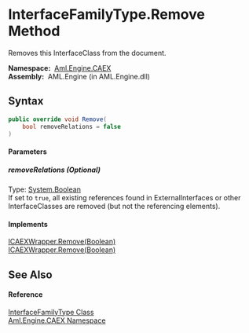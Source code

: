 InterfaceFamilyType.Remove Method
=================================
Removes this InterfaceClass from the document.

  **Namespace:**  [Aml.Engine.CAEX][1]  
  **Assembly:**  AML.Engine (in AML.Engine.dll)

Syntax
------

```csharp
public override void Remove(
	bool removeRelations = false
)
```

#### Parameters

##### *removeRelations* (Optional)
Type: [System.Boolean][2]  
If set to `true`, all existing references found in ExternalInterfaces or other InterfaceClasses are removed (but not the referencing elements).

#### Implements
[ICAEXWrapper.Remove(Boolean)][3]  
[ICAEXWrapper.Remove(Boolean)][3]  


See Also
--------

#### Reference
[InterfaceFamilyType Class][4]  
[Aml.Engine.CAEX Namespace][1]  

[1]: ../README.md
[2]: https://docs.microsoft.com/dotnet/api/system.boolean
[3]: ../ICAEXWrapper/Remove.md
[4]: README.md
[5]: https://www.automationml.org
[6]: ../../icons/logoShade.png
